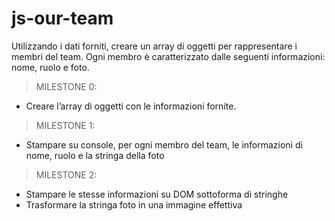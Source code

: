 # js-our-team
Utilizzando i dati forniti, creare un array di oggetti per rappresentare i membri del team.
Ogni membro è caratterizzato dalle seguenti informazioni: nome, ruolo e foto.
>MILESTONE 0:
- Creare l’array di oggetti con le informazioni fornite.

>MILESTONE 1:
- Stampare su console, per ogni membro del team, le informazioni di nome, ruolo e la stringa della foto

>MILESTONE 2:
- Stampare le stesse informazioni su DOM sottoforma di stringhe
- Trasformare la stringa foto in una immagine effettiva
